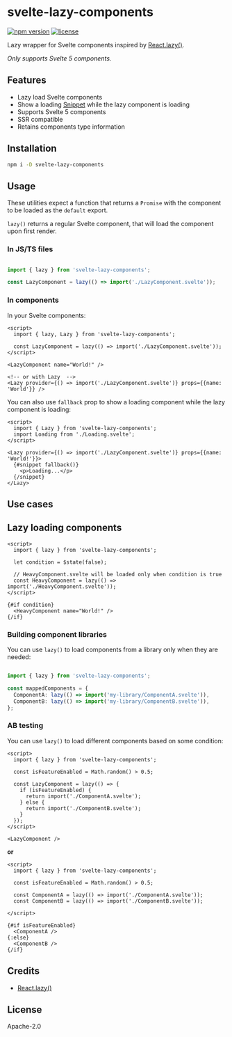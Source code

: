 # svelte-lazy-components

[![npm version](https://img.shields.io/npm/v/svelte-lazy-components.svg)](https://www.npmjs.com/package/svelte-lazy-components) [![license](https://img.shields.io/npm/l/svelte-lazy-components.svg)](LICENSE)

Lazy wrapper for Svelte components inspired by [React.lazy()](https://react.dev/reference/react/lazy).

*Only supports Svelte 5 components.*

## Features
- Lazy load Svelte components
- Show a loading [Snippet](https://svelte.dev/docs/svelte/snippet) while the lazy component is loading
- Supports Svelte 5 components
- SSR compatible
- Retains components type information

## Installation

```bash
npm i -D svelte-lazy-components
```

## Usage

These utilities expect a function that returns a `Promise` with the component to be loaded as the `default` export.

`lazy()` returns a regular Svelte component, that will load the component upon first render.

### In JS/TS files

```ts

import { lazy } from 'svelte-lazy-components';

const LazyComponent = lazy(() => import('./LazyComponent.svelte'));

```

### In components
In your Svelte components:
```svelte
<script>
  import { lazy, Lazy } from 'svelte-lazy-components';

  const LazyComponent = lazy(() => import('./LazyComponent.svelte'));
</script>

<LazyComponent name="World!" />

<!-- or with Lazy  -->
<Lazy provider={() => import('./LazyComponent.svelte')} props={{name: 'World'}} />
```

You can also use `fallback` prop to show a loading component while the lazy component is loading:
```svelte
<script>
  import { Lazy } from 'svelte-lazy-components';
  import Loading from './Loading.svelte';
</script>

<Lazy provider={() => import('./LazyComponent.svelte')} props={{name: 'World!'}}>
  {#snippet fallback()}
    <p>Loading...</p>
  {/snippet}
</Lazy>
```

## Use cases

## Lazy loading components

```svelte
<script>
  import { lazy } from 'svelte-lazy-components';
  
  let condition = $state(false);

  // HeavyComponent.svelte will be loaded only when condition is true
  const HeavyComponent = lazy(() => import('./HeavyComponent.svelte'));
</script>

{#if condition}
  <HeavyComponent name="World!" />
{/if}
```

### Building component libraries

You can use `lazy()` to load components from a library only when they are needed:
```ts

import { lazy } from 'svelte-lazy-components';

const mappedComponents = {
  ComponentA: lazy(() => import('my-library/ComponentA.svelte')),
  ComponentB: lazy(() => import('my-library/ComponentB.svelte')),
};

```

### AB testing
You can use `lazy()` to load different components based on some condition:
```svelte
<script>
  import { lazy } from 'svelte-lazy-components';
  
  const isFeatureEnabled = Math.random() > 0.5;

  const LazyComponent = lazy(() => {
    if (isFeatureEnabled) {
      return import('./ComponentA.svelte');
    } else {
      return import('./ComponentB.svelte');
    }
  });
</script>

<LazyComponent />
```

__or__

```svelte
<script>
  import { lazy } from 'svelte-lazy-components';
  
  const isFeatureEnabled = Math.random() > 0.5;

  const ComponentA = lazy(() => import('./ComponentA.svelte'));
  const ComponentB = lazy(() => import('./ComponentB.svelte'));
  
</script>

{#if isFeatureEnabled}
  <ComponentA />
{:else}
  <ComponentB />
{/if}
```

## Credits
- [React.lazy()](https://react.dev/reference/react/lazy)

## License
Apache-2.0

